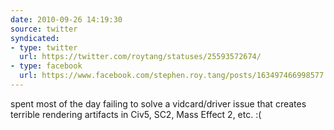 ```yaml
---
date: 2010-09-26 14:19:30
source: twitter
syndicated:
- type: twitter
  url: https://twitter.com/roytang/statuses/25593572674/
- type: facebook
  url: https://www.facebook.com/stephen.roy.tang/posts/163497466998577
---
```


spent most of the day failing to solve a vidcard/driver issue that creates terrible rendering artifacts in Civ5, SC2, Mass Effect 2, etc. :(